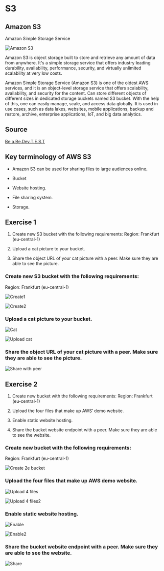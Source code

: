 # S3



## Amazon S3
Amazon Simple Storage Service


![Amazon S3](../00_includes/AWS-05%20S3/Amazon-S3.PNG)

Amazon S3 is object storage built to store and retrieve any amount of data from anywhere. It's a simple storage service that offers industry leading durability, availability, performance, security, and virtually unlimited scalability at very low costs.

Amazon Simple Storage Service (Amazon S3) is one of the oldest AWS services, and it is an object-level storage service that offers scalability, availability, and security for the content. Can store different objects of different sizes in dedicated storage buckets named S3 bucket. With the help of this, one can easily manage, scale, and access data globally. It is used in use cases, such as data lakes, websites, mobile applications, backup and restore, archive, enterprise applications, IoT, and big data analytics.

## Source

[Be.a.Be.Dev.T.E.S.T](https://beabetterdev.com/2021/08/04/the-most-important-aws-core-services/)

## Key terminology of AWS S3

- Amazon S3 can be used for sharing files to large audiences online.

- Bucket

- Website hosting. 

- File sharing system.

- Storage.



## Exercise 1
1. Create new S3 bucket with the following requirements:
Region: Frankfurt (eu-central-1)

2. Upload a cat picture to your bucket.

3. Share the object URL of your cat picture with a peer. Make sure they are able to see the picture.

### Create new S3 bucket with the following requirements:
Region: Frankfurt (eu-central-1)

![Create1](../00_includes/AWS-05%20S3/Excercise1-Create-Bucket1.PNG)

![Create2](../00_includes/AWS-05%20S3/Excercise1-Create-Bucket2.PNG)


### Upload a cat picture to your bucket.

![Cat](../00_includes/AWS-05%20S3/Cat-Picture1.PNG)

![Upload cat](../00_includes/AWS-05%20S3/Excercise1-Upload-Picture.PNG)


### Share the object URL of your cat picture with a peer. Make sure they are able to see the picture.

![Share with peer](../00_includes/AWS-05%20S3/Excercise1-Share-the%20URL-with-peer.PNG)

## Exercise 2
1. Create new bucket with the following requirements:
Region: Frankfurt (eu-central-1)

2. Upload the four files that make up AWS’ demo website.

3. Enable static website hosting.

4. Share the bucket website endpoint with a peer. Make sure they are able to see the website.

### Create new bucket with the following requirements:
Region: Frankfurt (eu-central-1)

![Create 2e bucket](../00_includes/AWS-05%20S3/Excercise2-Create-Bucket.PNG)

### Upload the four files that make up AWS demo website.

![Upload 4 files](../00_includes/AWS-05%20S3/Excercise2-Upload-four-files1.PNG)

![Upload 4 files2](../00_includes/AWS-05%20S3/Excercise2-Upload-four-files2.PNG)


### Enable static website hosting.

![Enable](../00_includes/AWS-05%20S3/Excercise2-Enable-website-hosting.PNG)

![Enable2](../00_includes/AWS-05%20S3/Excercise2-Enable-website-hosting2.PNG)

### Share the bucket website endpoint with a peer. Make sure they are able to see the website.

![Share](../00_includes/AWS-05%20S3/Excercise2-Share%20the%20bucket%20website.PNG)



